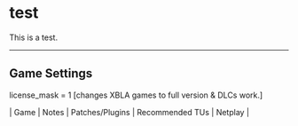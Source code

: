 # test

This is a test.

---

## Game Settings

license_mask = 1 [changes XBLA games to full version & DLCs work.]

| Game | Notes | Patches/Plugins | Recommended TUs | Netplay
| 